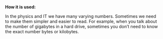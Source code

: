 **How it is used:**

In the physics and IT we have many varying numbers.
Sometimes we need to make them simpler and easier to read.
For example, when you talk about the number of gigabytes in a hard drive, 
sometimes you don’t need to know the exact number bytes or kilobytes.
